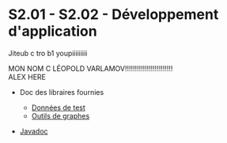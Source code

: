 # S2.01 - S2.02 - Développement d'application

Jiteub c tro b1 youpiiiiiiiii

MON NOM C LÉOPOLD VARLAMOV!!!!!!!!!!!!!!!!!!!!!!!!  
ALEX HERE

- Doc des libraires fournies
  - [Données de test](https://moodle.univ-lille.fr/pluginfile.php/2449761/mod_resource/content/2/doc/fr/ulille/but/sae2_02/donnees/DonneesPourTester.html)
  - [Outils de graphes](https://moodle.univ-lille.fr/pluginfile.php/2449761/mod_resource/content/2/doc/fr/ulille/but/sae2_02/graphes/package-summary.html)

- [Javadoc](https://docs.oracle.com/javase/8/docs/api/index.html)

